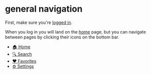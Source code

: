 # general navigation

First, make sure you're [logged in](login-signup.md).

When you log in you will land on the [home](home.md) page, but you can navigate between pages by clicking their icons on the bottom bar.

- [:house: Home](home.md)
- [:mag: Search](search.md)
- [:heart: Favorites](favorites.md)
- [:gear: Settings](settings.md)
